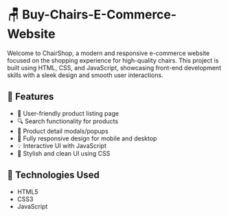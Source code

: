 # 🪑 Buy-Chairs-E-Commerce-Website 

Welcome to ChairShop, a modern and responsive e-commerce website focused on the shopping experience for high-quality chairs. This project is built using HTML, CSS, and JavaScript, showcasing front-end development skills with a sleek design and smooth user interactions.

## 🚀 Features

- 🛒 User-friendly product listing page
- 🔍 Search functionality for products
- 🧾 Product detail modals/popups
- 📱 Fully responsive design for mobile and desktop
- 💡 Interactive UI with JavaScript
- 🎨 Stylish and clean UI using CSS


## 🔧 Technologies Used

- HTML5
- CSS3
- JavaScript
